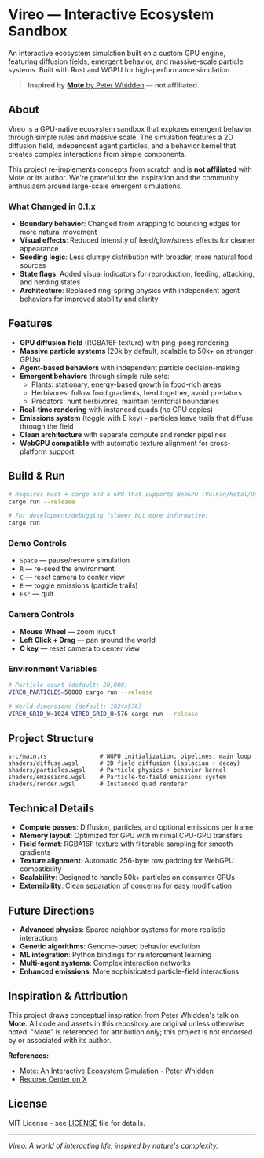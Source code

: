 # Vireo — Interactive Ecosystem Sandbox

An interactive ecosystem simulation built on a custom GPU engine, featuring diffusion fields, emergent behavior, and massive-scale particle systems. Built with Rust and WGPU for high-performance simulation.

> **Inspired by** [**Mote** by Peter Whidden](https://www.youtube.com/watch?v=Hju0H3NHxVI) — **not affiliated**.

## About

Vireo is a GPU-native ecosystem sandbox that explores emergent behavior through simple rules and massive scale. The simulation features a 2D diffusion field, independent agent particles, and a behavior kernel that creates complex interactions from simple components.

This project re-implements concepts from scratch and is **not affiliated** with Mote or its author. We're grateful for the inspiration and the community enthusiasm around large-scale emergent simulations.

### What Changed in 0.1.x

- **Boundary behavior**: Changed from wrapping to bouncing edges for more natural movement
- **Visual effects**: Reduced intensity of feed/glow/stress effects for cleaner appearance
- **Seeding logic**: Less clumpy distribution with broader, more natural food sources
- **State flags**: Added visual indicators for reproduction, feeding, attacking, and herding states
- **Architecture**: Replaced ring-spring physics with independent agent behaviors for improved stability and clarity

## Features

- **GPU diffusion field** (RGBA16F texture) with ping-pong rendering
- **Massive particle systems** (20k by default, scalable to 50k+ on stronger GPUs)
- **Agent-based behaviors** with independent particle decision-making
- **Emergent behaviors** through simple rule sets:
  - Plants: stationary, energy-based growth in food-rich areas
  - Herbivores: follow food gradients, herd together, avoid predators
  - Predators: hunt herbivores, maintain territorial boundaries
- **Real-time rendering** with instanced quads (no CPU copies)
- **Emissions system** (toggle with E key) - particles leave trails that diffuse through the field
- **Clean architecture** with separate compute and render pipelines
- **WebGPU compatible** with automatic texture alignment for cross-platform support

## Build & Run

```bash
# Requires Rust + cargo and a GPU that supports WebGPU (Vulkan/Metal/DX12)
cargo run --release

# For development/debugging (slower but more informative)
cargo run
```

### Demo Controls
- `Space` — pause/resume simulation
- `R` — re-seed the environment
- `C` — reset camera to center view
- `E` — toggle emissions (particle trails)
- `Esc` — quit

### Camera Controls
- **Mouse Wheel** — zoom in/out
- **Left Click + Drag** — pan around the world
- **C key** — reset camera to center view

### Environment Variables
```bash
# Particle count (default: 20,000)
VIREO_PARTICLES=50000 cargo run --release

# World dimensions (default: 1024x576)
VIREO_GRID_W=1024 VIREO_GRID_H=576 cargo run --release
```

## Project Structure

```
src/main.rs               # WGPU initialization, pipelines, main loop
shaders/diffuse.wgsl      # 2D field diffusion (laplacian + decay)
shaders/particles.wgsl    # Particle physics + behavior kernel
shaders/emissions.wgsl    # Particle-to-field emissions system
shaders/render.wgsl       # Instanced quad renderer
```

## Technical Details

- **Compute passes**: Diffusion, particles, and optional emissions per frame
- **Memory layout**: Optimized for GPU with minimal CPU-GPU transfers
- **Field format**: RGBA16F texture with filterable sampling for smooth gradients
- **Texture alignment**: Automatic 256-byte row padding for WebGPU compatibility
- **Scalability**: Designed to handle 50k+ particles on consumer GPUs
- **Extensibility**: Clean separation of concerns for easy modification

## Future Directions

- **Advanced physics**: Sparse neighbor systems for more realistic interactions
- **Genetic algorithms**: Genome-based behavior evolution
- **ML integration**: Python bindings for reinforcement learning
- **Multi-agent systems**: Complex interaction networks
- **Enhanced emissions**: More sophisticated particle-field interactions

## Inspiration & Attribution

This project draws conceptual inspiration from Peter Whidden's talk on **Mote**. All code and assets in this repository are original unless otherwise noted. "Mote" is referenced for attribution only; this project is not endorsed by or associated with its author.

**References:**
- [Mote: An Interactive Ecosystem Simulation - Peter Whidden](https://www.youtube.com/watch?v=Hju0H3NHxVI)
- [Recurse Center on X](https://x.com/recursecenter/status/1958926108763529719)

## License

MIT License - see [LICENSE](LICENSE) file for details.

---

*Vireo: A world of interacting life, inspired by nature's complexity.*
